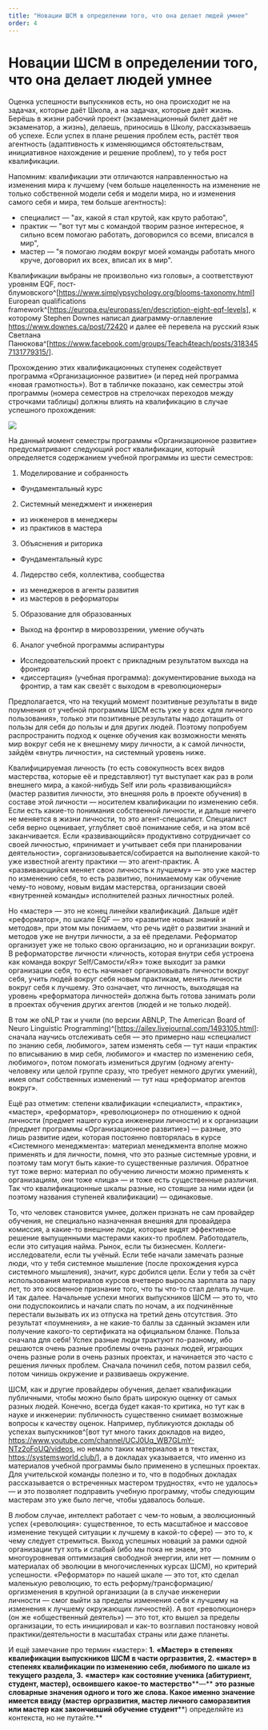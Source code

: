 ```yaml
---
title: "Новации ШСМ в определении того, что она делает людей умнее"
order: 4
---
```


# Новации ШСМ в определении того, что она делает людей умнее

Оценка успешности выпускников есть, но она происходит не на задачах, которые даёт Школа, а на задачах, которые даёт жизнь. Берёшь в жизни рабочий проект (экзаменационный билет даёт не экзаменатор, а жизнь), делаешь, приносишь в Школу, рассказываешь об успехе. Если успех в плане решения проблем есть, растёт твоя агентность (адаптивность к изменяющимся обстоятельствам, инициативное нахождение и решение проблем), то у тебя рост квалификации.

Напомним: квалификации эти отличаются направленностью на изменения мира к лучшему (чем больше нацеленность на изменение не только собственной модели себя и модели мира, но и изменения самого себя и мира, тем больше агентность):

* специалист — "ах, какой я стал крутой, как круто работаю",
* практик — "вот тут мы с командой творим разное интересное, я сильно всем помогаю работать, договорился со всеми, вписался в мир",
* мастер — "я помогаю людям вокруг моей команды работать много круче, договорил их всех, вписал их в мир".

Квалификации выбраны не произвольно «из головы», а соответствуют уровням EQF, пост-блумовского^[<https://www.simplypsychology.org/blooms-taxonomy.html>] European qualifications framework^[<https://europa.eu/europass/en/description-eight-eqf-levels>], к которому Stephen Downes написал диаграмму-оглавление https://www.downes.ca/post/72420 и далее её перевела на русский язык Cветлана Панюкова^[<https://www.facebook.com/groups/Teach4teach/posts/3183457131779315/>].

Прохождению этих квалификационных ступенек содействует программа «Организационное развитие» (и перед ней программа «новая грамотность»). Вот в табличке показано, как семестры этой программы (номера семестров на стрелочках переходов между строчками таблицы) должны влиять на квалификацию в случае успешного прохождения:

![](/ru/professional/personality-engineering/4.png)

На данный момент семестры программы «Организационное развитие» предусматривают следующий рост квалификации, который определяется содержанием учебной программы из шести семестров:

1. Моделирование и собранность

* Фундаментальный курс

2. Системный менеджмент и инженерия

* из инженеров в менеджеры
* из практиков в мастера

3. Объяснения и риторика

* Фундаментальный курс

4. Лидерство себя, коллектива, сообщества

* из менеджеров в агенты развития
* из мастеров в реформаторы

5. Образование для образованных

* Выход на фронтир в мировоззрении, умение обучать

6. Аналог учебной программы аспирантуры

* Исследовательский проект с прикладным результатом выхода на фронтир
* «диссертация» (учебная программа): документирование выхода на фронтир, а там как свезёт с выходом в «революционеры»

Предполагается, что на текущий момент позитивные результаты в виде поумнения от учебной программы ШСМ есть уже у всех «для личного пользования», только эти позитивные результаты надо дотащить от пользы для себя до пользы и для других людей. Поэтому попробуем распространить подход к оценке обучения как возможности менять мир вокруг себя не к внешнему миру личности, а к самой личности, зайдём «внутрь личности», на системный уровень ниже.

Квалифицируемая личность (то есть совокупность всех видов мастерства, которые её и представляют) тут выступает как раз в роли внешнего мира, а какой-нибудь Self или роль «развивающийся» (мастер развития личности, это внешняя роль в проекте обучения) в составе этой личности — носителем квалификации по изменению себя. Если есть какие-то понимания собственной личности, и дальше ничего не меняется в жизни личности, то это агент-специалист. Специалист себя верно оценивает, углубляет своё понимание себя, и на этом всё заканчивается. Если «развивающийся» продуктивно сотрудничает со своей личностью, «принимает и учитывает себя при планировании деятельности», сорганизовывается/собирается на выполнение какой-то уже известной агенту практики — это агент-практик. А «развивающийся меняет свою личность к лучшему» — это уже мастер по изменению себя, то есть развитию, понимаемому как обучение чему-то новому, новым видам мастерства, организации своей «внутренней команды» исполнителей разных личностных ролей.

Но «мастер» — это не конец линейки квалификаций. Дальше идёт «реформатор», по шкале EQF — это «развитие новых знаний и методов», при этом мы понимаем, что речь идёт о развитии знаний и методов уже не внутри личности, а за её пределами. Реформатор организует уже не только свою организацию, но и организации вокруг. В реформаторстве личности «личность, которая внутри себя устроена как команда вокруг Self/Самости/«Я»» тоже выходит за рамки организации себя, то есть начинает организовывать личности вокруг себя, учить людей вокруг себя новым практикам, менять личности вокруг себя к лучшему. Это означает, что личность, выходящая на уровень «реформатора личностей» должна быть готова занимать роли в проектах обучения других агентов (людей и не только людей).

В том же oNLP так и учили (по версии ABNLP, The American Board of Neuro Linguistic Programming)^[<https://ailev.livejournal.com/1493105.html>]: сначала научись отслеживать себя — это примерно наш «специалист по знанию себя, любимого», затем изменять себя — тут наши «практик по вписыванию в мир себя, любимого» и «мастер по изменению себя, любимого», потом помогать измениться другим (одному агенту-человеку или целой группе сразу, что требует немного других умений), имея опыт собственных изменений — тут наш «реформатор агентов вокруг».

Ещё раз отметим: степени квалификации «специалист», «практик», «мастер», «реформатор», «революционер» по отношению к одной личности (предмет нашего курса инженерии личности) и к организации (предмет программы «Организационное развитие») — разные, это лишь развитие идеи, которая постоянно повторялась в курсе «Системного менеджмента»: материал менеджмента вполне можно применять и для личности, помня, что это разные системные уровни, и поэтому там могут быть какие-то существенные различия. Обратное тут тоже верно: материал по обучению личности можно применять к организациям, они тоже «лица» — и тоже есть существенные различия. Так что квалификационные шкалы разные, но стоящие за ними идеи (и поэтому названия ступеней квалификации) — одинаковые.

То, что человек становится умнее, должен признать не сам провайдер обучения, не специально назначенная внешняя для провайдера комиссия, а какие-то внешние люди, которые видят эффективное решение выпущенными мастерами каких-то проблем. Работодатель, если это ситуация найма. Рынок, если ты бизнесмен. Коллеги-исследователи, если ты учёный. Если тебе начали замечать разные люди, что у тебя системное мышление (после прохождения курса системного мышления), значит, курс добился цели. Если у тебя за счёт использования материалов курсов вчетверо выросла зарплата за пару лет, то это косвенное признание того, что ты что-то стал делать лучше. И так далее. Начальные успехи многих выпускников ШСМ — это то, что они подуспокоились и начали спать по ночам, а их подчинённые перестали вызывать их из отпуска на третий день отсутствия. Это результат «поумнения», а не какие-то баллы за сданный экзамен или получение какого-то сертификата на официальном бланке. Польза сначала для себя! Успех разные люди трактуют по-разному, ибо решаются очень разные проблемы очень разных людей, играющих очень разные роли в очень разных проектах, и начинается это часто с решения личных проблем. Сначала починил себя, потом развил себя, потом чинишь окружение и развиваешь окружение.

ШСМ, как и другие провайдеры обучения, делает квалификации публичными, чтобы можно было брать широкую оценку от самых разных людей. Конечно, всегда будет какая-то критика, но тут как в науке и инженерии: публичность существенно снимает возможные вопросы к качеству оценок. Например, публикуются доклады об успехах выпускников^[вот тут много таких докладов на видео, <https://www.youtube.com/channel/UCJ0Uq_WB7GLmY-NTz2oFoUQ/videos>, но немало таких материалов и в текстах, <https://systemsworld.club/>], а в докладах указывается, что именно из материалов учебной программы было применено в успешных проектах. Для учительской команды полезно и то, что в подобных докладах рассказывается о встреченных мастером трудностях, «что не удалось» — и это позволяет подправить учебную программу, чтобы следующим мастерам это уже было легче, чтобы удавалось больше.

В любом случае, интеллект работает с чем-то новым, а эволюционный успех («революция»: существенное, то есть масштабное и массовое изменение текущей ситуации к лучшему в какой-то сфере) — это то, к чему следует стремиться. Выход успешных новаций за рамки одной организации тут хоть и слабый (ибо мы пока не знаем, это многоуровневая оптимизация свободной энергии, или нет — помним о материалах об эволюции в многочисленных курсах ШСМ), но критерий успешности. «Реформатор» по нашей шкале — это тот, кто сделал маленькую революцию, то есть реформу/трансформацию/оргизменения в крупной организации (а в случае инженерии личности — смог выйти за пределы изменения себя к лучшему на изменения к лучшему окружающих личностей). А вот «революционер» (он же «общественный деятель») — это тот, кто вышел за пределы организации, то есть инициировал и как-то возглавил постановку новой практики/деятельности в масштабах страны или даже планеты.

И ещё замечание про термин «мастер»: **1.** **«М****астер****»** **в степенях квалификации выпускников** **ШСМ** **в части оргразвития, 2. «мастер» в степенях квалификации по изменению себя, любимого по шкале из текущего раздела, 3.** **«****м****астер» как состояние ученика (абитуриент, студент, мастер), освоившего** **какое-то мастерство****—** **это разные словарные значения одного и того же слова. Какое именно значение имеется ввиду (мастер** **оргразвития, мастер личного саморазвития** **или мастер** **как закончивший обучение студент****) определяйте из контекста, но не путайте.**